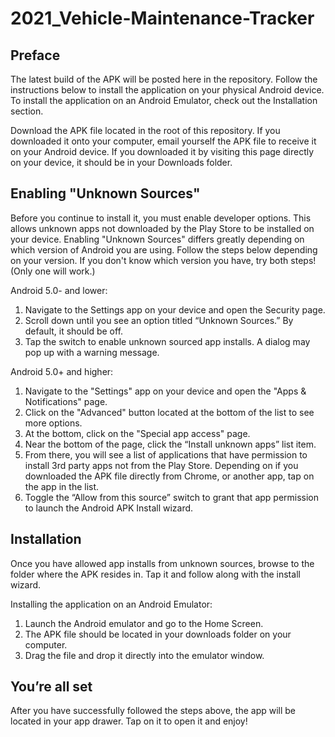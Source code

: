# 2021_Vehicle-Maintenance-Tracker

## Preface
The latest build of the APK will be posted here in the repository. Follow the instructions below to install the application on your physical Android device. To install the application on an Android Emulator, check out the Installation section.

Download the APK file located in the root of this repository. If you downloaded it onto your computer, email yourself the APK file to receive it on your Android device. If you downloaded it by visiting this page directly on your device, it should be in your Downloads folder.

## Enabling "Unknown Sources"
Before you continue to install it, you must enable developer options. This allows unknown apps not downloaded by the Play Store to be installed on your device. Enabling "Unknown Sources" differs greatly depending on which version of Android you are using. Follow the steps below depending on your version. If you don't know which version you have, try both steps! (Only one will work.)

Android 5.0- and lower:
1. Navigate to the Settings app on your device and open the Security page.
2. Scroll down until you see an option titled “Unknown Sources.” By default, it should be off.
3. Tap the switch to enable unknown sourced app installs. A dialog may pop up with a warning message.

Android 5.0+ and higher:
1. Navigate to the "Settings" app on your device and open the "Apps & Notifications" page.
2. Click on the "Advanced" button located at the bottom of the list to see more options.
3. At the bottom, click on the "Special app access" page.
4. Near the bottom of the page, click the “Install unknown apps” list item.
5. From there, you will see a list of applications that have permission to install 3rd party apps not from the Play Store. Depending on if you downloaded the APK file directly from Chrome, or another app, tap on the app in the list.
6. Toggle the “Allow from this source” switch to grant that app permission to launch the Android APK Install wizard.

## Installation
Once you have allowed app installs from unknown sources, browse to the folder where the APK resides in. Tap it and follow along with the install wizard.

Installing the application on an Android Emulator:
1. Launch the Android emulator and go to the Home Screen.
2. The APK file should be located in your downloads folder on your computer.
3. Drag the file and drop it directly into the emulator window.


## You’re all set
After you have successfully followed the steps above, the app will be located in your app drawer. Tap on it to open it and enjoy!